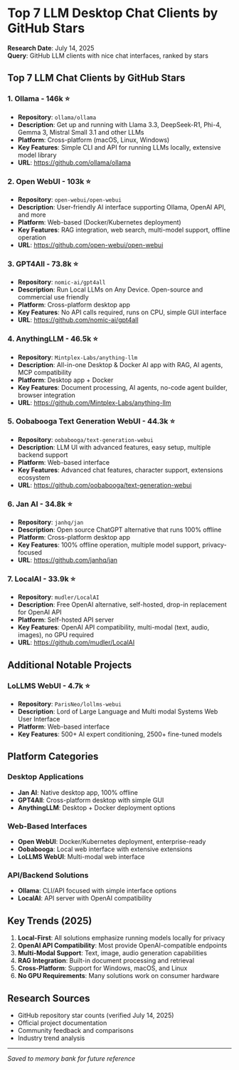 # Top 7 LLM Desktop Chat Clients by GitHub Stars

**Research Date**: July 14, 2025  
**Query**: GitHub LLM clients with nice chat interfaces, ranked by stars

## Top 7 LLM Chat Clients by GitHub Stars

### 1. **Ollama** - 146k ⭐
- **Repository**: `ollama/ollama`
- **Description**: Get up and running with Llama 3.3, DeepSeek-R1, Phi-4, Gemma 3, Mistral Small 3.1 and other LLMs
- **Platform**: Cross-platform (macOS, Linux, Windows)
- **Key Features**: Simple CLI and API for running LLMs locally, extensive model library
- **URL**: https://github.com/ollama/ollama

### 2. **Open WebUI** - 103k ⭐
- **Repository**: `open-webui/open-webui` 
- **Description**: User-friendly AI interface supporting Ollama, OpenAI API, and more
- **Platform**: Web-based (Docker/Kubernetes deployment)
- **Key Features**: RAG integration, web search, multi-model support, offline operation
- **URL**: https://github.com/open-webui/open-webui

### 3. **GPT4All** - 73.8k ⭐
- **Repository**: `nomic-ai/gpt4all`
- **Description**: Run Local LLMs on Any Device. Open-source and commercial use friendly
- **Platform**: Cross-platform desktop app
- **Key Features**: No API calls required, runs on CPU, simple GUI interface
- **URL**: https://github.com/nomic-ai/gpt4all

### 4. **AnythingLLM** - 46.5k ⭐
- **Repository**: `Mintplex-Labs/anything-llm`
- **Description**: All-in-one Desktop & Docker AI app with RAG, AI agents, MCP compatibility
- **Platform**: Desktop app + Docker
- **Key Features**: Document processing, AI agents, no-code agent builder, browser integration
- **URL**: https://github.com/Mintplex-Labs/anything-llm

### 5. **Oobabooga Text Generation WebUI** - 44.3k ⭐
- **Repository**: `oobabooga/text-generation-webui`
- **Description**: LLM UI with advanced features, easy setup, multiple backend support
- **Platform**: Web-based interface
- **Key Features**: Advanced chat features, character support, extensions ecosystem
- **URL**: https://github.com/oobabooga/text-generation-webui

### 6. **Jan AI** - 34.8k ⭐
- **Repository**: `janhq/jan`
- **Description**: Open source ChatGPT alternative that runs 100% offline
- **Platform**: Cross-platform desktop app
- **Key Features**: 100% offline operation, multiple model support, privacy-focused
- **URL**: https://github.com/janhq/jan

### 7. **LocalAI** - 33.9k ⭐
- **Repository**: `mudler/LocalAI`
- **Description**: Free OpenAI alternative, self-hosted, drop-in replacement for OpenAI API
- **Platform**: Self-hosted API server
- **Key Features**: OpenAI API compatibility, multi-modal (text, audio, images), no GPU required
- **URL**: https://github.com/mudler/LocalAI

## Additional Notable Projects

### LoLLMS WebUI - 4.7k ⭐
- **Repository**: `ParisNeo/lollms-webui`
- **Description**: Lord of Large Language and Multi modal Systems Web User Interface
- **Platform**: Web-based interface
- **Key Features**: 500+ AI expert conditioning, 2500+ fine-tuned models

## Platform Categories

### Desktop Applications
- **Jan AI**: Native desktop app, 100% offline
- **GPT4All**: Cross-platform desktop with simple GUI
- **AnythingLLM**: Desktop + Docker deployment options

### Web-Based Interfaces
- **Open WebUI**: Docker/Kubernetes deployment, enterprise-ready
- **Oobabooga**: Local web interface with extensive extensions
- **LoLLMS WebUI**: Multi-modal web interface

### API/Backend Solutions
- **Ollama**: CLI/API focused with simple interface options
- **LocalAI**: API server with OpenAI compatibility

## Key Trends (2025)

1. **Local-First**: All solutions emphasize running models locally for privacy
2. **OpenAI API Compatibility**: Most provide OpenAI-compatible endpoints
3. **Multi-Modal Support**: Text, image, audio generation capabilities
4. **RAG Integration**: Built-in document processing and retrieval
5. **Cross-Platform**: Support for Windows, macOS, and Linux
6. **No GPU Requirements**: Many solutions work on consumer hardware

## Research Sources
- GitHub repository star counts (verified July 14, 2025)
- Official project documentation
- Community feedback and comparisons
- Industry trend analysis

---
*Saved to memory bank for future reference*